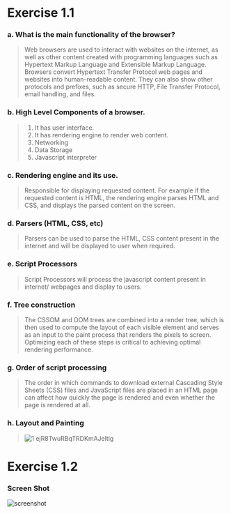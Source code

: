 # Exercise 1.1
### a. What is the main functionality of the browser?
> Web browsers are used to interact with websites on the internet, as well as other content created with programming languages such as Hypertext Markup Language and Extensible Markup Language. Browsers convert Hypertext Transfer Protocol web pages and websites into human-readable content. They can also show other protocols and prefixes, such as secure HTTP, File Transfer Protocol, email handling, and files.


### b. High Level Components of a browser.
> 1. It has user interface.
> 2. It has rendering engine to render web content.
> 3. Networking
> 4. Data Storage
> 5. Javascript interpreter

### c. Rendering engine and its use.
> Responsible for displaying requested content. For example if the requested content is HTML, the rendering engine parses HTML and CSS, and displays the parsed content on the screen.

### d. Parsers (HTML, CSS, etc)
> Parsers can be used to parse the HTML, CSS content present in the internet and will be displayed to user when required.

### e. Script Processors
> Script Processors will process the javascript content present in internet/ webpages and display to users.

### f. Tree construction
> The CSSOM and DOM trees are combined into a render tree, which is then used to compute the layout of each visible element and serves as an input to the paint process that renders the pixels to screen. Optimizing each of these steps is critical to achieving optimal rendering performance.

### g. Order of script processing
> The order in which commands to download external Cascading Style Sheets (CSS) files and JavaScript files are placed in an HTML page can affect how quickly the page is rendered and even whether the page is rendered at all.

### h. Layout and Painting
> ![1 ejR8TwuRBqTRDKmAJeltig](https://user-images.githubusercontent.com/20619491/201480767-5260a2be-91f8-480a-bd52-b10119a20284.png)

# Exercise 1.2
### Screen Shot

![screenshot](https://user-images.githubusercontent.com/20619491/201479923-9c61acd1-b688-413a-9e2a-14027d00eecb.png)
